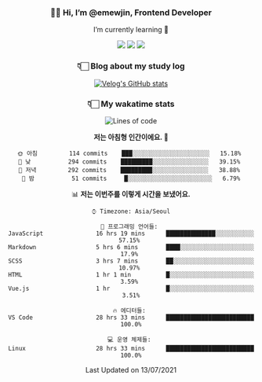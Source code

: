 <div align='center'>
  
### 👋🏻 Hi, I’m @emewjin, Frontend Developer 
I’m currently learning 🌱 
    
  <img src="https://img.shields.io/badge/javascript-F7DF1E?style=for-the-badge&logo=javascript&logoColor=black"/>
  <img src="https://img.shields.io/badge/react.js-61DAFB?style=for-the-badge&logo=react&logoColor=black"/>
    <img src="https://img.shields.io/badge/vue.js-4FC08D?style=for-the-badge&logo=vue.js&logoColor=white"/>

### 👇🏻 Blog about my study log
 [![Velog's GitHub stats](https://velog-readme-stats.vercel.app/api?name=1703979&tag=javascript)](https://github.com/eungyeole/velog-readme-stats)


### 👇🏻 My wakatime stats  
  
<!--START_SECTION:waka-->
![Lines of code](https://img.shields.io/badge/%EC%A0%80%EB%8A%94%20%EC%97%AC%ED%83%9C%EA%B9%8C%EC%A7%80%20-56314%20%EC%A4%84%EC%9D%98%20%EC%BD%94%EB%93%9C%EB%A5%BC%20%EC%9E%91%EC%84%B1%ED%96%88%EC%96%B4%EC%9A%94.-blue)

**저는 아침형 인간이에요. 🐤** 

```text
🌞 아침         114 commits    ███░░░░░░░░░░░░░░░░░░░░░░   15.18% 
🌆 낮　         294 commits    █████████░░░░░░░░░░░░░░░░   39.15% 
🌃 저녁         292 commits    █████████░░░░░░░░░░░░░░░░   38.88% 
🌙 밤　         51 commits     █░░░░░░░░░░░░░░░░░░░░░░░░   6.79%

```


📊 **저는 이번주를 이렇게 시간을 보냈어요.** 

```text
⌚︎ Timezone: Asia/Seoul

💬 프로그래밍 언어들: 
JavaScript               16 hrs 19 mins      ██████████████░░░░░░░░░░░   57.15% 
Markdown                 5 hrs 6 mins        ████░░░░░░░░░░░░░░░░░░░░░   17.9% 
SCSS                     3 hrs 7 mins        ██░░░░░░░░░░░░░░░░░░░░░░░   10.97% 
HTML                     1 hr 1 min          █░░░░░░░░░░░░░░░░░░░░░░░░   3.59% 
Vue.js                   1 hr                █░░░░░░░░░░░░░░░░░░░░░░░░   3.51%

🔥 에디터들: 
VS Code                  28 hrs 33 mins      █████████████████████████   100.0%

💻 운영 체제들: 
Linux                    28 hrs 33 mins      █████████████████████████   100.0%

```


 Last Updated on 13/07/2021
<!--END_SECTION:waka-->
 </div>
<!---
Emewjin/Emewjin is a ✨ special ✨ repository because its `README.md` (this file) appears on your GitHub profile.
You can click the Preview link to take a look at your changes.
--->
